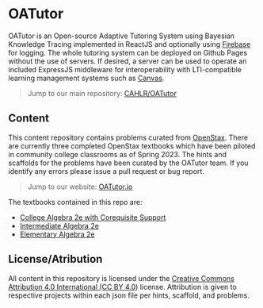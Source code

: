 # OATutor

OATutor is an Open-source Adaptive Tutoring System using Bayesian Knowledge Tracing
implemented in ReactJS and optionally using [Firebase](https://firebase.google.com/) for logging. 
The whole tutoring system can be deployed on Github Pages without the use of servers. If desired, 
a server can be used to operate an included ExpressJS middleware for interoperability with LTI-compatible learning management systems 
such as [Canvas](https://www.instructure.com/).

> Jump to our main repository: [CAHLR/OATutor](https://github.com/CAHLR/OATutor)

## Content

This content repository contains problems curated from [OpenStax](https://openstax.org/). 
There are currently three completed OpenStax textbooks which have been piloted in community college classrooms as of Spring 2023. 
The hints and scaffolds for the problems have been curated by the OATutor team. 
If you identify any errors please issue a pull request or bug report.

> Jump to our website: [OATutor.io](OATutor.io)

The textbooks contained in this repo are:
* [College Algebra 2e with Corequisite Support](https://openstax.org/details/books/college-algebra-corequisite-support-2e) 
* [Intermediate Algebra 2e](https://openstax.org/details/books/intermediate-algebra-2e)
* [Elementary Algebra 2e](https://openstax.org/details/books/elementary-algebra-2e)

## License/Atribution

All content in this repository is licensed under the [Creative Commons Attribution 4.0 International (CC BY 4.0)](https://creativecommons.org/licenses/by/4.0/) license.
Attribution is given to respective projects within each json file per hints, scaffold, and problems.
